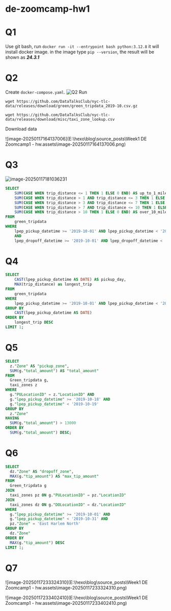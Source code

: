 # de-zoomcamp-hw1

# Q1

Use git bash, run `docker run -it --entrypoint bash python:3.12.8`
it will install docker image.
in the image type `pip --version`, the result will be shown as ***24.3.1***

# Q2
Create `docker-compose.yaml`.
![Q2](https://cdn.jsdelivr.net/gh/wli806/picgo/img/image-20250117163930821.png)
 Run

 `wget https://github.com/DataTalksClub/nyc-tlc-data/releases/download/green/green_tripdata_2019-10.csv.gz`
 
 `wget https://github.com/DataTalksClub/nyc-tlc-data/releases/download/misc/taxi_zone_lookup.csv`

 Download data

![image-20250117164137006](E:\hexo\blog\source\_posts\Week1 DE Zoomcamp1 - hw.assets\image-20250117164137006.png)

# Q3

![image-20250117181036231](https://cdn.jsdelivr.net/gh/wli806/picgo/img/image-20250117181036231.png)

```sql
SELECT
    SUM(CASE WHEN trip_distance <= 1 THEN 1 ELSE 0 END) AS up_to_1_mile,
    SUM(CASE WHEN trip_distance > 1 AND trip_distance <= 3 THEN 1 ELSE 0 END) AS between_1_and_3_miles,
    SUM(CASE WHEN trip_distance > 3 AND trip_distance <= 7 THEN 1 ELSE 0 END) AS between_3_and_7_miles,
    SUM(CASE WHEN trip_distance > 7 AND trip_distance <= 10 THEN 1 ELSE 0 END) AS between_7_and_10_miles,
    SUM(CASE WHEN trip_distance > 10 THEN 1 ELSE 0 END) AS over_10_miles
FROM
    green_tripdata
WHERE
    lpep_pickup_datetime >= '2019-10-01' AND lpep_pickup_datetime < '2019-11-01' 
	AND
	lpep_dropoff_datetime >= '2019-10-01' AND lpep_dropoff_datetime < '2019-11-01';
```



# Q4

```sql
SELECT
    CAST(lpep_pickup_datetime AS DATE) AS pickup_day,
	MAX(trip_distance) as longest_trip
FROM
    green_tripdata
WHERE
    lpep_pickup_datetime >= '2019-10-01' AND lpep_pickup_datetime < '2019-11-01'
GROUP BY
    CAST(lpep_pickup_datetime AS DATE)
ORDER BY
    longest_trip DESC
LIMIT 1;
```

# Q5

```sql
SELECT 
  z."Zone" AS "pickup_zone",
  SUM(g."total_amount") AS "total_amount"
FROM 
  Green_tripdata g,
  taxi_zones z
WHERE
  g."PULocationID" = z."LocationID" AND
  g."lpep_pickup_datetime" >= '2019-10-18' AND 
  g."lpep_pickup_datetime" < '2019-10-19'
GROUP BY 
  z."Zone"
HAVING
  SUM(g."total_amount") > 13000
ORDER BY 
  SUM(g."total_amount") DESC;
```

# Q6

```sql
SELECT 
  dz."Zone" AS "dropoff_zone",
  MAX(g."tip_amount") AS "max_tip_amount"
FROM 
  Green_tripdata g
JOIN 
  taxi_zones pz ON g."PULocationID" = pz."LocationID"
JOIN 
  taxi_zones dz ON g."DOLocationID" = dz."LocationID"
WHERE  
  g."lpep_pickup_datetime" >= '2019-10-01' AND 
  g."lpep_pickup_datetime" < '2019-10-31' AND
  pz."Zone" = 'East Harlem North'
GROUP BY 
  dz."Zone"
ORDER BY 
  MAX(g."tip_amount") DESC
LIMIT 1;
```

# Q7

![image-20250117233324310](E:\hexo\blog\source\_posts\Week1 DE Zoomcamp1 - hw.assets\image-20250117233324310.png)

![image-20250117233402410](E:\hexo\blog\source\_posts\Week1 DE Zoomcamp1 - hw.assets\image-20250117233402410.png)
